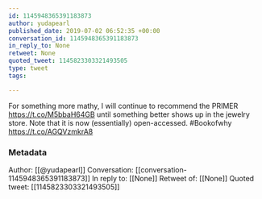 ```yaml
---
id: 1145948365391183873
author: yudapearl
published_date: 2019-07-02 06:52:35 +00:00
conversation_id: 1145948365391183873
in_reply_to: None
retweet: None
quoted_tweet: 1145823303321493505
type: tweet
tags:

---
```


For something more mathy, I will continue to recommend the PRIMER https://t.co/M5bbaH64GB until something better shows up in the jewelry store. Note that it is now (essentially) open-accessed. #Bookofwhy https://t.co/AGQVzmkrA8

### Metadata

Author: [[@yudapearl]]
Conversation: [[conversation-1145948365391183873]]
In reply to: [[None]]
Retweet of: [[None]]
Quoted tweet: [[1145823303321493505]]
